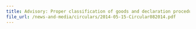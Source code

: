 ```yaml
---
title: Advisory: Proper classification of goods and declaration procedures
file_url: /news-and-media/circulars/2014-05-15-Circular082014.pdf
---
```

